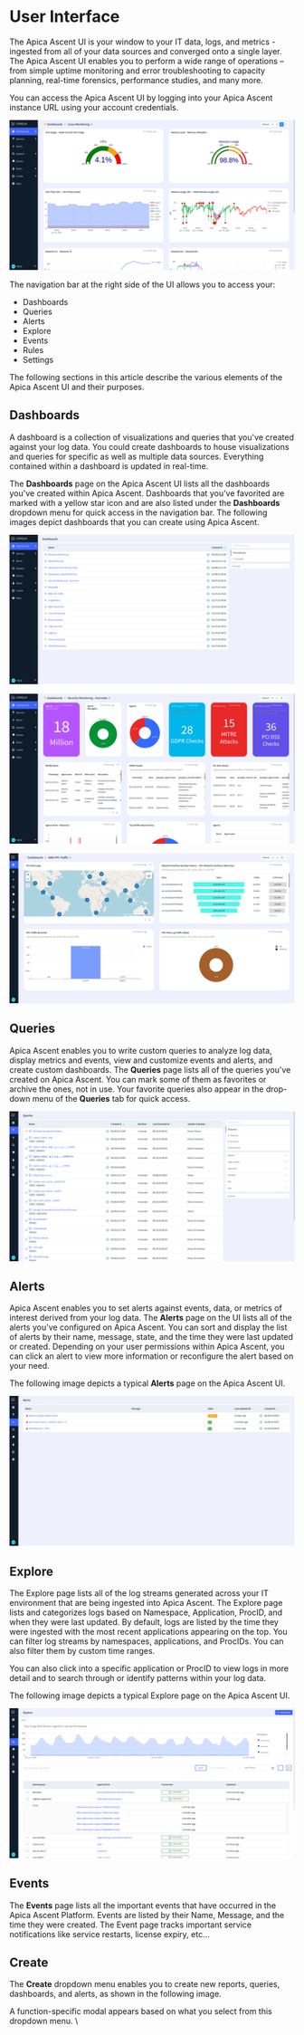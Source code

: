 # User Interface

The Apica Ascent UI is your window to your IT data, logs, and metrics - ingested from all of your data sources and converged onto a single layer. The Apica Ascent UI enables you to perform a wide range of operations – from simple uptime monitoring and error troubleshooting to capacity planning, real-time forensics, performance studies, and many more.&#x20;

You can access the Apica Ascent UI by logging into your Apica Ascent instance URL using your account credentials.&#x20;

![](<../.gitbook/assets/image (26).png>)

The navigation bar at the right side of the UI allows you to access your:

* Dashboards
* Queries
* Alerts
* Explore
* Events&#x20;
* Rules
* Settings

The following sections in this article describe the various elements of the Apica Ascent UI and their purposes.&#x20;

## Dashboards

A dashboard is a collection of visualizations and queries that you've created against your log data. You could create dashboards to house visualizations and queries for specific as well as multiple data sources. Everything contained within a dashboard is updated in real-time.&#x20;

The **Dashboards** page on the Apica Ascent UI lists all the dashboards you've created within Apica Ascent. Dashboards that you've favorited are marked with a yellow star icon and are also listed under the **Dashboards** dropdown menu for quick access in the navigation bar. The following images depict dashboards that you can create using Apica Ascent.&#x20;

![Dashboards Page shows list of dashboards.](<../.gitbook/assets/image (19).png>)



![A typical monitoring dashboard on Apica Ascent](<../.gitbook/assets/image (92).png>)

![Another example of a Apica Ascent dashboard](<../.gitbook/assets/image (56).png>)

## **Queries**

Apica Ascent enables you to write custom queries to analyze log data, display metrics and events, view and customize events and alerts, and create custom dashboards. The **Queries** page lists all of the queries you've created on Apica Ascent. You can mark some of them as favorites or archive the ones, not in use. Your favorite queries also appear in the drop-down menu of the **Queries** tab for quick access.

![](<../.gitbook/assets/image (27).png>)

## **Alerts**

Apica Ascent enables you to set alerts against events, data, or metrics of interest derived from your log data. The **Alerts** page on the UI lists all of the alerts you've configured on Apica Ascent. You can sort and display the list of alerts by their name, message, state, and the time they were last updated or created. Depending on your user permissions within Apica Ascent, you can click an alert to view more information or reconfigure the alert based on your need.&#x20;

The following image depicts a typical **Alerts** page on the Apica Ascent UI.&#x20;

![](<../.gitbook/assets/image (21) (1).png>)

## Explore

The Explore page lists all of the log streams generated across your IT environment that are being ingested into Apica Ascent. The Explore page lists and categorizes logs based on Namespace, Application, ProcID, and when they were last updated. By default, logs are listed by the time they were ingested with the most recent applications appearing on the top. You can filter log streams by namespaces, applications, and ProcIDs. You can also filter them by custom time ranges.&#x20;

You can also click into a specific application or ProcID to view logs in more detail and to search through or identify patterns within your log data.&#x20;

The following image depicts a typical Explore page on the Apica Ascent UI.&#x20;

![The Explore Page](<../.gitbook/assets/image (28) (1).png>)



## Events

The **Events** page lists all the important events that have occurred in the Apica Ascent Platform. Events are listed by their Name, Message, and the time they were created.  The Event page tracks important service notifications like service restarts, license expiry, etc...

## Create

The **Create** dropdown menu enables you to create new reports, queries, dashboards, and alerts, as shown in the following image.&#x20;

A function-specific modal appears based on what you select from this dropdown menu. \
